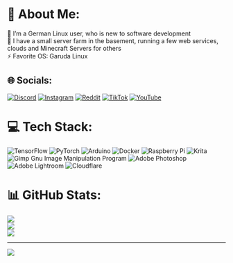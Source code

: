 # 💫 About Me:
🔭 I’m a German Linux user, who is new to software development<br>👯 I have a small server farm in the basement, running a few web services, clouds and Minecraft Servers for others<br>⚡ Favorite OS: Garuda Linux


## 🌐 Socials:
[![Discord](https://img.shields.io/badge/Discord-%237289DA.svg?logo=discord&logoColor=white)](htttps://discord.gg/AukhwhJeHN) [![Instagram](https://img.shields.io/badge/Instagram-%23E4405F.svg?logo=Instagram&logoColor=white)](https://instagram.com/luni.club) [![Reddit](https://img.shields.io/badge/Reddit-%23FF4500.svg?logo=Reddit&logoColor=white)](https://reddit.com/user/der-depp-vom-dorf) [![TikTok](https://img.shields.io/badge/TikTok-%23000000.svg?logo=TikTok&logoColor=white)](https://tiktok.com/@bastelbude_) [![YouTube](https://img.shields.io/badge/YouTube-%23FF0000.svg?logo=YouTube&logoColor=white)](https://youtube.com/channel/UCjpLrO5K7oFsLJDEIGniVhw) 

# 💻 Tech Stack:
![TensorFlow](https://img.shields.io/badge/TensorFlow-%23FF6F00.svg?style=for-the-badge&logo=TensorFlow&logoColor=white) ![PyTorch](https://img.shields.io/badge/PyTorch-%23EE4C2C.svg?style=for-the-badge&logo=PyTorch&logoColor=white) ![Arduino](https://img.shields.io/badge/-Arduino-00979D?style=for-the-badge&logo=Arduino&logoColor=white) ![Docker](https://img.shields.io/badge/docker-%230db7ed.svg?style=for-the-badge&logo=docker&logoColor=white) ![Raspberry Pi](https://img.shields.io/badge/-RaspberryPi-C51A4A?style=for-the-badge&logo=Raspberry-Pi) ![Krita](https://img.shields.io/badge/Krita-203759?style=for-the-badge&logo=krita&logoColor=EEF37B) ![Gimp Gnu Image Manipulation Program](https://img.shields.io/badge/Gimp-657D8B?style=for-the-badge&logo=gimp&logoColor=FFFFFF) ![Adobe Photoshop](https://img.shields.io/badge/adobephotoshop-%2331A8FF.svg?style=for-the-badge&logo=adobephotoshop&logoColor=white) ![Adobe Lightroom](https://img.shields.io/badge/Adobe%20Lightroom-31A8FF.svg?style=for-the-badge&logo=Adobe%20Lightroom&logoColor=white) ![Cloudflare](https://img.shields.io/badge/Cloudflare-F38020?style=for-the-badge&logo=Cloudflare&logoColor=white)
# 📊 GitHub Stats:
![](https://github-readme-stats.vercel.app/api?username=Niklas-Poteczin&theme=tokyonight&hide_border=false&include_all_commits=true&count_private=false)<br/>
![](https://github-readme-streak-stats.herokuapp.com/?user=Niklas-Poteczin&theme=tokyonight&hide_border=false)<br/>
![](https://github-readme-stats.vercel.app/api/top-langs/?username=Niklas-Poteczin&theme=tokyonight&hide_border=false&include_all_commits=true&count_private=false&layout=compact)

---
[![](https://visitcount.itsvg.in/api?id=Niklas-Poteczin&icon=1&color=1)](https://visitcount.itsvg.in)
